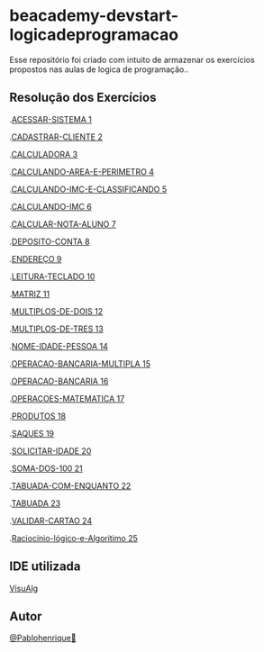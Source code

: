 # beacademy-devstart-logicadeprogramacao

Esse repositório foi criado com intuito de armazenar os exercícios propostos nas aulas de logica de programação..

## Resolução dos Exercícios


.[ACESSAR-SISTEMA 1](./Exercicios-de-algoritimo/ACESSAR-SISTEMA.ALG)


.[CADASTRAR-CLIENTE 2](./Exercicios-de-algoritimo/CADASTRAR-CLIENTE.ALG)

.[CALCULADORA 3](./Exercicios-de-algoritimo/CALCULADORA.ALG)

.[CALCULANDO-AREA-E-PERIMETRO 4](./Exercicios-de-algoritimo/CALCULANDO-AREA-E-PERIMETRO.ALG)


.[CALCULANDO-IMC-E-CLASSIFICANDO 5](./Exercicios-de-algoritimo/CALCULANDO-IMC-E-CLASSIFICANDO.ALG)

.[CALCULANDO-IMC 6](./Exercicios-de-algoritimo/CALCULANDO-IMC.ALG)

.[CALCULAR-NOTA-ALUNO 7](./Exercicios-de-algoritimo/CALCULAR-NOTA-ALUNO.ALG)

.[DEPOSITO-CONTA 8](./Exercicios-de-algoritimo/DEPOSITO-CONTA.ALG)

.[ENDEREÇO 9](./Exercicios-de-algoritimo/ENDERE%C3%87O.ALG)

.[LEITURA-TECLADO 10](./Exercicios-de-algoritimo/LEITURA-TECLADO.ALG)

.[MATRIZ 11](./Exercicios-de-algoritimo/MATRIZ.ALG)

.[MULTIPLOS-DE-DOIS 12](./Exercicios-de-algoritimo/MULTIPLOS-DE-DOIS.ALG)

.[MULTIPLOS-DE-TRES 13](./Exercicios-de-algoritimo/MULTIPLOS-DE-TRES.ALG)

.[NOME-IDADE-PESSOA 14](./Exercicios-de-algoritimo/NOME-IDADE-PESSOA.ALG)

.[OPERACAO-BANCARIA-MULTIPLA 15](./Exercicios-de-algoritimo/OPERACAO-BANCARIA-MULTIPLA.ALG)

.[OPERACAO-BANCARIA 16](./Exercicios-de-algoritimo/OPERACAO-BANCARIA.ALG)

.[OPERACOES-MATEMATICA 17](./Exercicios-de-algoritimo/OPERACOES-MATEMATICA.ALG)

.[PRODUTOS 18](./Exercicios-de-algoritimo/PRODUTOS.ALG)

.[SAQUES 19](./Exercicios-de-algoritimo/SAQUES.ALG)

.[SOLICITAR-IDADE 20](./Exercicios-de-algoritimo/SOLICITAR-IDADE.ALG)


.[SOMA-DOS-100 21](./Exercicios-de-algoritimo/SOMA-DOS-100.ALG)

.[TABUADA-COM-ENQUANTO 22](./Exercicios-de-algoritimo/TABUADA-COM-ENQUANTO.ALG)

.[TABUADA 23](./Exercicios-de-algoritimo/TABUADA.ALG)

.[VALIDAR-CARTAO 24](./Exercicios-de-algoritimo/VALIDAR-CARTAO.ALG)

.[Raciocínio-lógico-e-Algoritimo 25](./Racioc%C3%ADnio-l%C3%B3gico-e-Algoritimo/Racioc%C3%ADnio-l%C3%B3gico-e-Algoritimo.txt) 

## IDE utilizada 
[VisuAlg](https://visualg3.com.br/)

## Autor 
[@Pablohenrique🚀]()
